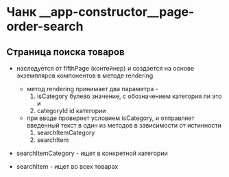  # Чанк __app-constructor__page-order-search

## Страница поиска товаров

* наследуется от fifthPage (контейнер) и создается на основе экземпляров компонентов в методе rendering
    * метод rendering принимает два параметра - 
        1. isCategory булево значение, с обозначением категория ли это и 
        2. categoryId id категории 
    * при вводе проверяет условием isCategory, и отправляет введенный текст в один из методов
    в зависимости от истинности 
        1. searchItemCategory
        2. searchItem
        
* searchItemCategory - ищет в конкретной категории 
* searchItem - ищет во всех товарах

